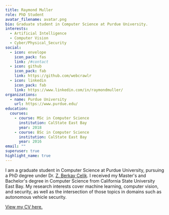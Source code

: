 ```yaml
---
title: Raymond Muller
role: PhD Student
avatar_filename: avatar.png
bio: Graduate student in Computer Science at Purdue University.
interests:
  - Artificial Intelligence
  - Computer Vision
  - Cyber/Physical_Security
social:
  - icon: envelope
    icon_pack: fas
    link: /#contact
  - icon: github
    icon_pack: fab
    link: https://github.com/webcrawlr
  - icon: linkedin
    icon_pack: fab
    link: https://www.linkedin.com/in/raymondmuller/
organizations:
  - name: Purdue University
    url: https://www.purdue.edu/
education:
  courses:
    - course: MSc in Computer Science
      institution: CalState East Bay
      year: 2018
    - course: BSc in Computer Science
      institution: CalState East Bay
      year: 2016
email: ""
superuser: true
highlight_name: true
---
```

I am a graduate student in Computer Science at Purdue University, pursuing a PhD degree under Dr. [Z. Berkay Celik](https://beerkay.github.io/).  I received my Master's and Bachelor's degree in Computer Science from California State University East Bay.  My research interests cover machine learning, computer vision, and security, as well as the intersection of those topics in domains such as autonomous vehicle security.

[View my CV here.](https://raymond-muller.netlify.app/uploads/resume.pdf)